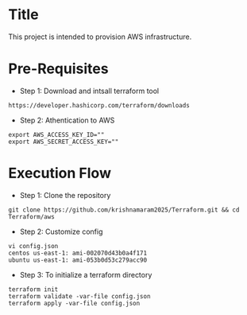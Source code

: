 # Title
This project is intended to provision AWS infrastructure.

# Pre-Requisites
* Step 1: Download and intsall terraform tool
```
https://developer.hashicorp.com/terraform/downloads
```
* Step 2: Athentication to AWS
```
export AWS_ACCESS_KEY_ID=""
export AWS_SECRET_ACCESS_KEY=""
```

# Execution Flow
* Step 1: Clone the repository
```
git clone https://github.com/krishnamaram2025/Terraform.git && cd Terraform/aws
```
* Step 2: Customize config
```
vi config.json
centos us-east-1: ami-002070d43b0a4f171
ubuntu us-east-1: ami-053b0d53c279acc90
```
* Step 3: To initialize a terraform directory
```
terraform init
terraform validate -var-file config.json
terraform apply -var-file config.json
```